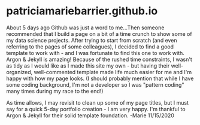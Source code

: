 # patriciamariebarrier.github.io
About 5 days ago Github was just a word to me...Then someone recommended that I build a page on a bit of a time crunch to show some of my data science projects. 
After trying to start from scratch (and even referring to the pages of some colleagues), I decided to find a good template to work with - and I was fortunate to find this one to work with. Argon & Jekyll is amazing! 
Because of the rushed time constraints, I wasn't as tidy as I would like as I made this site my own - but having their well-organized, well-commented template made life much easier for me and I'm happy with how my page looks. (I should probably mention that while I have some coding background, I'm not a developer so I was "pattern coding" many times during my race to the end!) 

As time allows, I may revisit to clean up some of my page titles, but I must say for a quick 5-day portfolio creation - I am very happy. 
I'm thankful to Argon & Jekyll for their solid template foundation. 
-Marie  11/15/2020
